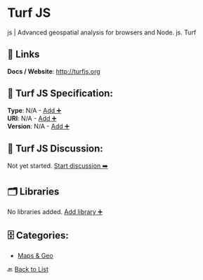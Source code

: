 # Turf JS

js | Advanced geospatial analysis for browsers and Node. js. Turf

##  🔗 Links
**Docs / Website**: http://turfjs.org

## 🧬 Turf JS Specification:
**Type**: N/A - [Add ➕](https://github.com/apis-list/apis-list/edit/main/apis/turf-js/turf-js.yaml)  
**URI**: N/A - [Add ➕](https://github.com/apis-list/apis-list/edit/main/apis/turf-js/turf-js.yaml)  
**Version**: N/A - [Add ➕](https://github.com/apis-list/apis-list/edit/main/apis/turf-js/turf-js.yaml)

## 💬 Turf JS Discussion:
Not yet started. [Start discussion ➡️](https://github.com/apis-list/apis-list/discussions/new)

## 🗂️ Libraries

No libraries added. [Add library ➕](https://github.com/apis-list/apis-list/edit/main/apis/turf-js/turf-js.yaml)    


## 🗄️ Categories:
- [Maps & Geo](https://github.com/apis-list/apis-list#maps--geo-)

🔙  [Back to List](https://github.com/apis-list/apis-list)
